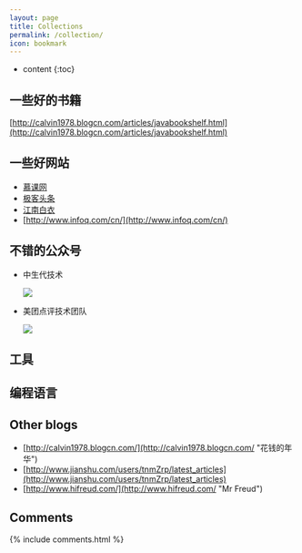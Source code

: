 ```yaml
---
layout: page
title: Collections
permalink: /collection/
icon: bookmark
---
```


* content
{:toc}

## 一些好的书籍

[http://calvin1978.blogcn.com/articles/javabookshelf.html](http://calvin1978.blogcn.com/articles/javabookshelf.html)

## 一些好网站
- [慕课网](http://www.imooc.com/ "慕课网")
- [极客头条](http://geek.csdn.net/ "极客头条")
- [江南白衣](http://calvin1978.blogcn.com/ "江南白衣")
- [http://www.infoq.com/cn/](http://www.infoq.com/cn/)

## 不错的公众号
- 中生代技术

     ![](http://i.imgur.com/Xo2fLLa.png)
- 美团点评技术团队

     ![](http://i.imgur.com/zOcymYR.png)

## 工具

## 编程语言

## Other blogs

* [http://calvin1978.blogcn.com/](http://calvin1978.blogcn.com/ "花钱的年华") 
* [http://www.jianshu.com/users/tnmZrp/latest_articles](http://www.jianshu.com/users/tnmZrp/latest_articles)
* [http://www.hifreud.com/](http://www.hifreud.com/ "Mr Freud")

## Comments

{% include comments.html %}
